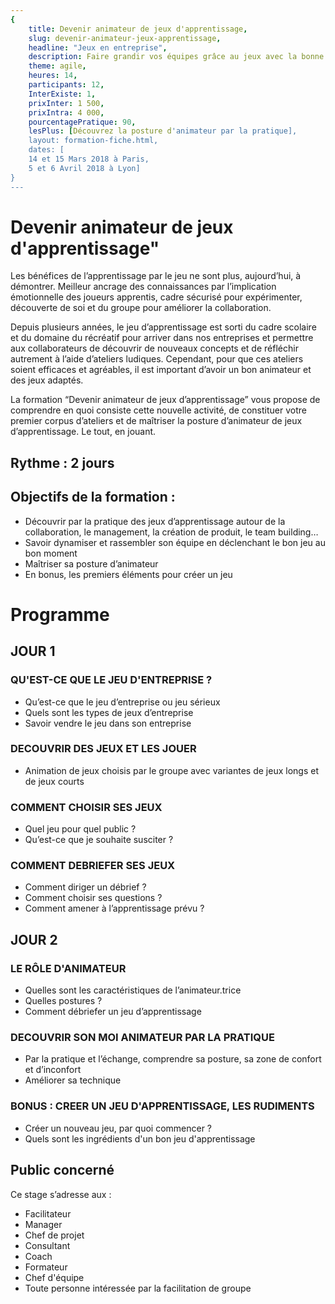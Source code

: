```yaml
---
{
	title: Devenir animateur de jeux d'apprentissage,
	slug: devenir-animateur-jeux-apprentissage, 
	headline: "Jeux en entreprise",
	description: Faire grandir vos équipes grâce au jeux avec la bonne posture,
	theme: agile,
	heures: 14,
	participants: 12,
	InterExiste: 1,
	prixInter: 1 500,
	prixIntra: 4 000,
	pourcentagePratique: 90,
	lesPlus: [Découvrez la posture d'animateur par la pratique],
	layout: formation-fiche.html, 
	dates: [
	14 et 15 Mars 2018 à Paris,
	5 et 6 Avril 2018 à Lyon]
}
---
```

# Devenir animateur de jeux d'apprentissage" ###

Les bénéfices de l’apprentissage par le jeu ne sont plus, aujourd’hui, à démontrer. Meilleur ancrage des connaissances par l’implication émotionnelle des joueurs apprentis, cadre sécurisé pour expérimenter, découverte de soi et du groupe pour améliorer la collaboration.

Depuis plusieurs années, le jeu d’apprentissage est sorti du cadre scolaire et du domaine du récréatif pour arriver dans nos entreprises et permettre aux collaborateurs de découvrir de nouveaux concepts et de réfléchir autrement à l’aide d’ateliers ludiques.
Cependant, pour que ces ateliers soient efficaces et agréables, il est important d’avoir un bon animateur et des jeux adaptés.

La formation “Devenir animateur de jeux d’apprentissage” vous propose de comprendre en quoi consiste cette nouvelle activité, de constituer votre premier corpus d’ateliers et de maîtriser la posture d’animateur de jeux d’apprentissage. Le tout, en jouant.


## Rythme : 2 jours ##

## Objectifs de la formation : ##
* Découvrir par la pratique des jeux d’apprentissage autour de la collaboration, le management, la création de produit, le team building…
* Savoir dynamiser et rassembler son équipe en déclenchant le bon jeu au bon moment
* Maîtriser sa posture d’animateur
* En bonus, les premiers éléments pour créer un jeu

# Programme #

## JOUR 1 ##
### QU'EST-CE QUE LE JEU D'ENTREPRISE ? ###
* Qu’est-ce que le jeu d’entreprise ou jeu sérieux
* Quels sont les types de jeux d’entreprise
* Savoir vendre le jeu dans son entreprise

### DECOUVRIR DES JEUX ET LES JOUER ###
* Animation de jeux choisis par le groupe avec variantes de jeux longs et de jeux courts

### COMMENT CHOISIR SES JEUX ###
* Quel jeu pour quel public ?
* Qu’est-ce que je souhaite susciter ?

### COMMENT DEBRIEFER SES JEUX ###
* Comment diriger un débrief ?
* Comment choisir ses questions ?
* Comment amener à l’apprentissage prévu ?



## JOUR 2 ##
### LE RÔLE D'ANIMATEUR ###
* Quelles sont les caractéristiques de l’animateur.trice
* Quelles postures ?
* Comment débriefer un jeu d’apprentissage

### DECOUVRIR SON MOI ANIMATEUR PAR LA PRATIQUE ###
* Par la pratique et l’échange, comprendre sa posture, sa zone de confort et d’inconfort
* Améliorer sa technique

### BONUS : CREER UN JEU D'APPRENTISSAGE, LES RUDIMENTS ###
* Créer un nouveau jeu, par quoi commencer ?
* Quels sont les ingrédients d'un bon jeu d'apprentissage

## Public concerné ##
Ce stage s’adresse aux : 
* Facilitateur
* Manager
* Chef de projet
* Consultant
* Coach
* Formateur
* Chef d'équipe
* Toute personne intéressée par la facilitation de groupe
